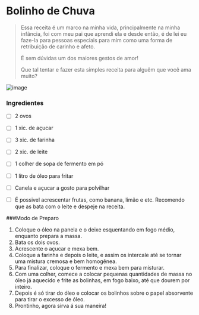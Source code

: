 # Bolinho de Chuva

> Essa receita é um marco na minha vida, principalmente na minha infância, foi com meu pai que aprendi ela e desde então, é de lei eu faze-la para pessoas especiais para mim como uma forma de retribuição de carinho e afeto. 
>
> É sem dúvidas um dos maiores gestos de amor!
>
> Que tal tentar e fazer esta simples receita para alguêm que você ama muito?

![image](https://user-images.githubusercontent.com/91392505/157163526-4b35de09-972f-46ab-b99c-d2aa1845d093.png)

### Ingredientes

- [ ] 2 ovos
- [ ] 1 xic. de açucar
- [ ] 3 xic. de farinha
- [ ] 2 xic. de leite
- [ ] 1 colher de sopa de fermento em pó
- [ ] 1 litro de óleo para fritar
- [ ] Canela e açucar a gosto para polvilhar
- [ ] É possivel acrescentar frutas, como banana, limão e etc.
      Recomendo que as bata com o leite e despeje na receita.



###Modo de Preparo

1. Coloque o óleo na panela e o deixe esquentando em fogo médio, enquanto prepara a massa.
2. Bata os dois ovos.
3. Acrescente o açucar e mexa bem.
4. Coloque a farinha e depois o leite, e assim os intercale até se tornar uma mistura cremosa e bem homogênea.
5. Para finalizar, coloque o fermento e mexa bem para misturar.
6. Com uma colher, comece a colocar pequenas quantidades de massa no óleo já aquecido e frite as bolinhas, em fogo baixo, até que dourem por inteiro.
7. Depois é só tirar do óleo e colocar os bolinhos sobre o papel absorvente para tirar o excesso de óleo.
8. Prontinho, agora sirva á sua maneira!
